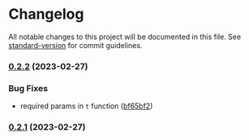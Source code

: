# Changelog

All notable changes to this project will be documented in this file. See [standard-version](https://github.com/conventional-changelog/standard-version) for commit guidelines.

### [0.2.2](https://github.com/JerryCauser/i18n-plum/compare/v0.2.1...v0.2.2) (2023-02-27)


### Bug Fixes

* required params in `t` function ([bf65bf2](https://github.com/JerryCauser/i18n-plum/commit/bf65bf2dfd440fe2838828c768fbbaf7a4e591a4))

### [0.2.1](https://github.com/JerryCauser/i18n-plum/compare/v0.2.0...v0.2.1) (2023-02-27)
